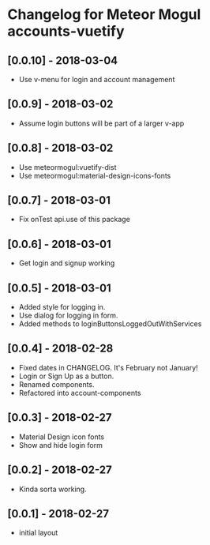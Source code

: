 # Changelog for Meteor Mogul accounts-vuetify

## [0.0.10] - 2018-03-04

- Use v-menu for login and account management

## [0.0.9] - 2018-03-02

- Assume login buttons will be part of a larger v-app

## [0.0.8] - 2018-03-02

- Use meteormogul:vuetify-dist
- Use meteormogul:material-design-icons-fonts

## [0.0.7] - 2018-03-01

- Fix onTest api.use of this package

## [0.0.6] - 2018-03-01

- Get login and signup working

## [0.0.5] - 2018-03-01

- Added style for logging in.
- Use dialog for logging in form.
- Added methods to loginButtonsLoggedOutWithServices

## [0.0.4] - 2018-02-28

- Fixed dates in CHANGELOG.  It's February not January!
- Login or Sign Up as a button.
- Renamed components.
- Refactored into account-components

## [0.0.3] - 2018-02-27

- Material Design icon fonts
- Show and hide login form

## [0.0.2] - 2018-02-27

- Kinda sorta working.

## [0.0.1] - 2018-02-27

- initial layout
